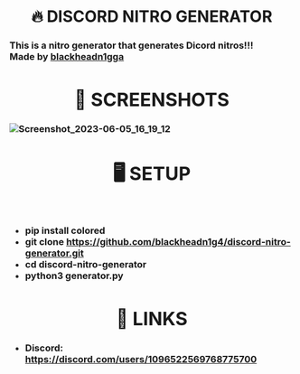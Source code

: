 <h1 align="center"> 🔥 DISCORD NITRO GENERATOR</h1>

<h3> This is a nitro generator that generates Dicord nitros!!!<br>
<b>Made by <b><a href="https://github.com/blackheadn1g4">blackheadn1gga</a></b>
<h1 align="center"> 👀 SCREENSHOTS </h1> 

  ![Screenshot_2023-06-05_16_19_12](https://github.com/blackheadn1g4/discord-nitro-generator/assets/106983176/03ab2b35-910b-4ef3-8d84-7967e1f93474)
  
  <h1 align="center"> 🖥️ SETUP </h1><br>


  
* pip install colored
* git clone https://github.com/blackheadn1g4/discord-nitro-generator.git
* cd discord-nitro-generator
* python3 generator.py
  
<h1 align="center"> 🔗 LINKS </h1> 
  
  * Discord: https://discord.com/users/1096522569768775700
  

  
